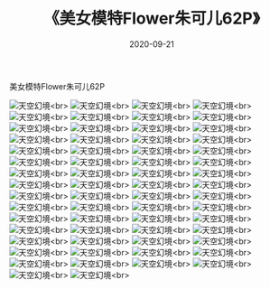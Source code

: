 ﻿---
layout: post
title: 《美女模特Flower朱可儿62P》
date: 2020-09-21
img: http://photo.orgx.cf/性感/2020/美女模特Flower朱可儿62P/000.jpg
tags: [美女,性感,泳衣]
---

美女模特Flower朱可儿62P



![天空幻境](http://photo.orgx.cf/性感/2020/美女模特Flower朱可儿62P/001.jpg''天空幻境'')<br>
![天空幻境](http://photo.orgx.cf/性感/2020/美女模特Flower朱可儿62P/002.jpg''天空幻境'')<br>
![天空幻境](http://photo.orgx.cf/性感/2020/美女模特Flower朱可儿62P/003.jpg''天空幻境'')<br>
![天空幻境](http://photo.orgx.cf/性感/2020/美女模特Flower朱可儿62P/004.jpg''天空幻境'')<br>
![天空幻境](http://photo.orgx.cf/性感/2020/美女模特Flower朱可儿62P/005.jpg''天空幻境'')<br>
![天空幻境](http://photo.orgx.cf/性感/2020/美女模特Flower朱可儿62P/006.jpg''天空幻境'')<br>
![天空幻境](http://photo.orgx.cf/性感/2020/美女模特Flower朱可儿62P/007.jpg''天空幻境'')<br>
![天空幻境](http://photo.orgx.cf/性感/2020/美女模特Flower朱可儿62P/008.jpg''天空幻境'')<br>
![天空幻境](http://photo.orgx.cf/性感/2020/美女模特Flower朱可儿62P/009.jpg''天空幻境'')<br>
![天空幻境](http://photo.orgx.cf/性感/2020/美女模特Flower朱可儿62P/010.jpg''天空幻境'')<br>
![天空幻境](http://photo.orgx.cf/性感/2020/美女模特Flower朱可儿62P/011.jpg''天空幻境'')<br>
![天空幻境](http://photo.orgx.cf/性感/2020/美女模特Flower朱可儿62P/012.jpg''天空幻境'')<br>
![天空幻境](http://photo.orgx.cf/性感/2020/美女模特Flower朱可儿62P/013.jpg''天空幻境'')<br>
![天空幻境](http://photo.orgx.cf/性感/2020/美女模特Flower朱可儿62P/014.jpg''天空幻境'')<br>
![天空幻境](http://photo.orgx.cf/性感/2020/美女模特Flower朱可儿62P/015.jpg''天空幻境'')<br>
![天空幻境](http://photo.orgx.cf/性感/2020/美女模特Flower朱可儿62P/016.jpg''天空幻境'')<br>
![天空幻境](http://photo.orgx.cf/性感/2020/美女模特Flower朱可儿62P/017.jpg''天空幻境'')<br>
![天空幻境](http://photo.orgx.cf/性感/2020/美女模特Flower朱可儿62P/018.jpg''天空幻境'')<br>
![天空幻境](http://photo.orgx.cf/性感/2020/美女模特Flower朱可儿62P/019.jpg''天空幻境'')<br>
![天空幻境](http://photo.orgx.cf/性感/2020/美女模特Flower朱可儿62P/020.jpg''天空幻境'')<br>
![天空幻境](http://photo.orgx.cf/性感/2020/美女模特Flower朱可儿62P/021.jpg''天空幻境'')<br>
![天空幻境](http://photo.orgx.cf/性感/2020/美女模特Flower朱可儿62P/022.jpg''天空幻境'')<br>
![天空幻境](http://photo.orgx.cf/性感/2020/美女模特Flower朱可儿62P/023.jpg''天空幻境'')<br>
![天空幻境](http://photo.orgx.cf/性感/2020/美女模特Flower朱可儿62P/024.jpg''天空幻境'')<br>
![天空幻境](http://photo.orgx.cf/性感/2020/美女模特Flower朱可儿62P/025.jpg''天空幻境'')<br>
![天空幻境](http://photo.orgx.cf/性感/2020/美女模特Flower朱可儿62P/026.jpg''天空幻境'')<br>
![天空幻境](http://photo.orgx.cf/性感/2020/美女模特Flower朱可儿62P/027.jpg''天空幻境'')<br>
![天空幻境](http://photo.orgx.cf/性感/2020/美女模特Flower朱可儿62P/028.jpg''天空幻境'')<br>
![天空幻境](http://photo.orgx.cf/性感/2020/美女模特Flower朱可儿62P/029.jpg''天空幻境'')<br>
![天空幻境](http://photo.orgx.cf/性感/2020/美女模特Flower朱可儿62P/030.jpg''天空幻境'')<br>
![天空幻境](http://photo.orgx.cf/性感/2020/美女模特Flower朱可儿62P/031.jpg''天空幻境'')<br>
![天空幻境](http://photo.orgx.cf/性感/2020/美女模特Flower朱可儿62P/032.jpg''天空幻境'')<br>
![天空幻境](http://photo.orgx.cf/性感/2020/美女模特Flower朱可儿62P/033.jpg''天空幻境'')<br>
![天空幻境](http://photo.orgx.cf/性感/2020/美女模特Flower朱可儿62P/034.jpg''天空幻境'')<br>
![天空幻境](http://photo.orgx.cf/性感/2020/美女模特Flower朱可儿62P/035.jpg''天空幻境'')<br>
![天空幻境](http://photo.orgx.cf/性感/2020/美女模特Flower朱可儿62P/036.jpg''天空幻境'')<br>
![天空幻境](http://photo.orgx.cf/性感/2020/美女模特Flower朱可儿62P/037.jpg''天空幻境'')<br>
![天空幻境](http://photo.orgx.cf/性感/2020/美女模特Flower朱可儿62P/038.jpg''天空幻境'')<br>
![天空幻境](http://photo.orgx.cf/性感/2020/美女模特Flower朱可儿62P/039.jpg''天空幻境'')<br>
![天空幻境](http://photo.orgx.cf/性感/2020/美女模特Flower朱可儿62P/040.jpg''天空幻境'')<br>
![天空幻境](http://photo.orgx.cf/性感/2020/美女模特Flower朱可儿62P/041.jpg''天空幻境'')<br>
![天空幻境](http://photo.orgx.cf/性感/2020/美女模特Flower朱可儿62P/042.jpg''天空幻境'')<br>
![天空幻境](http://photo.orgx.cf/性感/2020/美女模特Flower朱可儿62P/043.jpg''天空幻境'')<br>
![天空幻境](http://photo.orgx.cf/性感/2020/美女模特Flower朱可儿62P/044.jpg''天空幻境'')<br>
![天空幻境](http://photo.orgx.cf/性感/2020/美女模特Flower朱可儿62P/045.jpg''天空幻境'')<br>
![天空幻境](http://photo.orgx.cf/性感/2020/美女模特Flower朱可儿62P/046.jpg''天空幻境'')<br>
![天空幻境](http://photo.orgx.cf/性感/2020/美女模特Flower朱可儿62P/047.jpg''天空幻境'')<br>
![天空幻境](http://photo.orgx.cf/性感/2020/美女模特Flower朱可儿62P/048.jpg''天空幻境'')<br>
![天空幻境](http://photo.orgx.cf/性感/2020/美女模特Flower朱可儿62P/049.jpg''天空幻境'')<br>
![天空幻境](http://photo.orgx.cf/性感/2020/美女模特Flower朱可儿62P/050.jpg''天空幻境'')<br>
![天空幻境](http://photo.orgx.cf/性感/2020/美女模特Flower朱可儿62P/051.jpg''天空幻境'')<br>
![天空幻境](http://photo.orgx.cf/性感/2020/美女模特Flower朱可儿62P/052.jpg''天空幻境'')<br>
![天空幻境](http://photo.orgx.cf/性感/2020/美女模特Flower朱可儿62P/053.jpg''天空幻境'')<br>
![天空幻境](http://photo.orgx.cf/性感/2020/美女模特Flower朱可儿62P/054.jpg''天空幻境'')<br>
![天空幻境](http://photo.orgx.cf/性感/2020/美女模特Flower朱可儿62P/055.jpg''天空幻境'')<br>
![天空幻境](http://photo.orgx.cf/性感/2020/美女模特Flower朱可儿62P/056.jpg''天空幻境'')<br>
![天空幻境](http://photo.orgx.cf/性感/2020/美女模特Flower朱可儿62P/057.jpg''天空幻境'')<br>
![天空幻境](http://photo.orgx.cf/性感/2020/美女模特Flower朱可儿62P/058.jpg''天空幻境'')<br>
![天空幻境](http://photo.orgx.cf/性感/2020/美女模特Flower朱可儿62P/059.jpg''天空幻境'')<br>
![天空幻境](http://photo.orgx.cf/性感/2020/美女模特Flower朱可儿62P/060.jpg''天空幻境'')<br>
![天空幻境](http://photo.orgx.cf/性感/2020/美女模特Flower朱可儿62P/061.jpg''天空幻境'')<br>
![天空幻境](http://photo.orgx.cf/性感/2020/美女模特Flower朱可儿62P/062.jpg''天空幻境'')<br>